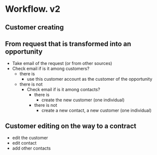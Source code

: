 # Workflow. v2
## Customer creating
## From request that is transformed into an opportunity
* Take email of the request (or from other sources)
* Check email if is it among customers?
  * there is
    * use this customer account as the customer of the opportunity
  * there is not
    * Check email if is it among contacts?
      * there is
        * create the new customer (one individual)
      * there is not
        * create a new contact, a new customer (one individual)
## Customer editing on the way to a contract
* edit the customer
* edit contact
* add other contacts  
